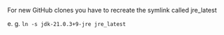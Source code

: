 For new GitHub clones you have to recreate the symlink called jre_latest

e. g. `ln -s jdk-21.0.3+9-jre jre_latest`